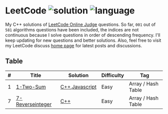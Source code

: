 # LeetCode ![solution](https://img.shields.io/badge/solution-accepted-green.svg) ![language](https://img.shields.io/badge/language-C%2B%2B-orange.svg)
My C++ solutions of [LeetCode Online Judge](https://leetcode.com/problemset/algorithms/) questions. So far, `001` out of `581` algorithms questions have been included, the indices are not continuous because I solve questions in order of descending frequency. I'll keep updating for new questions and better solutions. Also, feel free to visit my LeetCode discuss [home page](https://discuss.leetcode.com/user/zefengsong) for latest posts and discussions.

## Table
|  #  |      Title      |     Solution    |    Difficulty   | Tag  |
|-----|---------------- | --------------- | --------------- | -----|
|  1  |   [1-Two-Sum](https://leetcode.com/problems/Two-Sum/description/) | [C++](https://github.com/Dhanush-kumar-dk/LeetCode-Solution/blob/main/LeetCode/1-TwoSum.cpp),[Javascript](https://github.com/Dhanush-kumar-dk/LeetCode-Solution/blob/main/LeetCode/1-TwoSum.cpp) | Easy | Array / Hash Table |
|  7  | [7-Reverseinteger](https://leetcode.com/problems/reverse-integer/description/) | [C++](https://github.com/Dhanush-kumar-dk/LeetCode-Solution/blob/main/LeetCode/7-ReverseInteger.cpp) | Easy | Array / Hash Table | 
